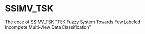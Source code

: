 # SSIMV_TSK

The code of SSIMV_TSK "TSK Fuzzy System Towards Few Labeled Incomplete Multi-View Data Classification"
